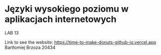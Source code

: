 # Języki wysokiego poziomu w aplikacjach internetowych
LAB 13

Link to see the website: https://time-to-make-donuts-github-io.vercel.app
Bartłomiej Brzoza 20434
